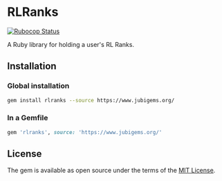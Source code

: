 # RLRanks

[![Rubocop Status](https://github.com/jubishop/rlranks/workflows/Rubocop/badge.svg)](https://github.com/jubishop/rlranks/actions)

A Ruby library for holding a user's RL Ranks.

## Installation

### Global installation

```zsh
gem install rlranks --source https://www.jubigems.org/
```

### In a Gemfile

```ruby
gem 'rlranks', source: 'https://www.jubigems.org/'
```

## License

The gem is available as open source under the terms of the [MIT License](https://opensource.org/licenses/MIT).
